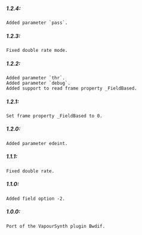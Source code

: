 ##### 1.2.4:
    Added parameter `pass`.

##### 1.2.3:
    Fixed double rate mode.

##### 1.2.2:
    Added parameter `thr`.
    Added parameter `debug`.
    Added support to read frame property _FieldBased.

##### 1.2.1:
    Set frame property _FieldBased to 0.

##### 1.2.0:
    Added parameter edeint.

##### 1.1.1:
    Fixed double rate.

##### 1.1.0:
    Added field option -2.

##### 1.0.0:
    Port of the VapourSynth plugin Bwdif.
